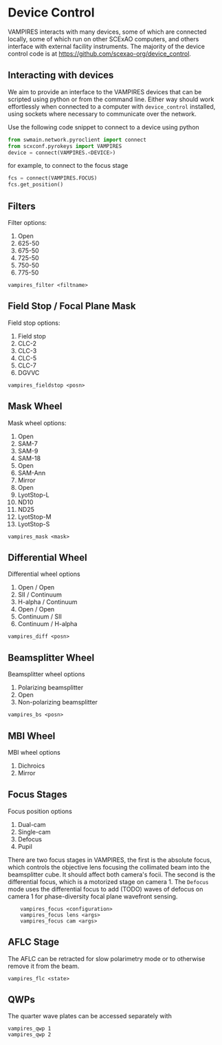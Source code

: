 # Device Control

VAMPIRES interacts with many devices, some of which are connected locally, some of which run on other SCExAO computers, and others interface with external facility instruments. The majority of the device control code is at https://github.com/scexao-org/device_control.


## Interacting with devices

We aim to provide an interface to the VAMPIRES devices that can be scripted using python or from the command line. Either way should work effortlessly when connected to a computer with `device_control` installed, using sockets where necessary to communicate over the network.

Use the following code snippet to connect to a device using python
```python
from swmain.network.pyroclient import connect
from scxconf.pyrokeys import VAMPIRES
device = connect(VAMPIRES.<DEVICE>)
```
for example, to connect to the focus stage

```python
fcs = connect(VAMPIRES.FOCUS)
fcs.get_position()
```

## Filters

Filter options:
1. Open
2. 625-50
3. 675-50
4. 725-50
6. 750-50
7. 775-50 

```
vampires_filter <filtname>
```

## Field Stop / Focal Plane Mask

Field stop options:
1. Field stop
2. CLC-2
3. CLC-3
4. CLC-5
5. CLC-7
6. DGVVC


```
vampires_fieldstop <posn>
```

## Mask Wheel

Mask wheel options:
1. Open
2. SAM-7
3. SAM-9
4. SAM-18
5. Open
6. SAM-Ann
7. Mirror
8. Open
9. LyotStop-L
10. ND10
11. ND25
12. LyotStop-M
13. LyotStop-S

```
vampires_mask <mask>
```

## Differential Wheel

Differential wheel options
1. Open / Open
2. SII / Continuum
3. H-alpha / Continuum
4. Open / Open
5. Continuum / SII
6. Continuum / H-alpha

```
vampires_diff <posn>
```

## Beamsplitter Wheel

Beamsplitter wheel options
1. Polarizing beamsplitter
2. Open
3. Non-polarizing beamsplitter

```
vampires_bs <posn>
```

## MBI Wheel

MBI wheel options
1. Dichroics
2. Mirror

## Focus Stages

Focus position options
1. Dual-cam
2. Single-cam
3. Defocus
4. Pupil

There are two focus stages in VAMPIRES, the first is the absolute focus, which controls the objective lens focusing the collimated beam into the beamsplitter cube. It should affect both camera's focii. The second is the differential focus, which is a motorized stage on camera 1. The `Defocus` mode uses the differential focus to add (TODO) waves of defocus on camera 1 for phase-diversity focal plane wavefront sensing.

```
    vampires_focus <configuration>
    vampires_focus lens <args>
    vampires_focus cam <args>
```

## AFLC Stage

The AFLC can be retracted for slow polarimetry mode or to otherwise remove it from the beam.

```
vampires_flc <state>
```


## QWPs

The quarter wave plates can be accessed separately with

```
vampires_qwp 1
vampires_qwp 2
```


